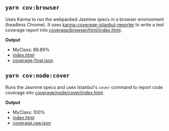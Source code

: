 ## `yarn cov:browser`

Uses Karma to run the webpacked Jasmine specs in a browser environment (headless Chrome). It uses [karma-coverage-istanbul-reporter](https://github.com/mattlewis92/karma-coverage-istanbul-reporter) to write a test coverage report into [coverage/browser/html/index.html](./coverage/browser/html/index.html).

**Output**

- MyClass: 88.89%
- [index.html](./coverage/browser/html/index.html)
- [coverage-final.json](./coverage/browser/coverage-final.json)

## `yarn cov:node:cover`

Runs the Jasmine specs and uses Istanbul's `cover` command to report code coverage into [coverage/node/cover/index.html](./coverage/node/cover/index.html).

**Output**

- MyClass: 100%
- [index.html](./coverage/node/cover/index.html)
- [coverage.raw.json](./coverage/node/cover/coverage.raw.json)





